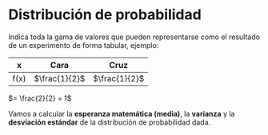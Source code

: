 # Distribución de probabilidad
Indica toda la gama de valores que pueden representarse como el resultado de un experimento de forma tabular, ejemplo:

| x    | Cara          | Cruz          |
| ---- | ------------- | ------------- |
| f(x) | $\frac{1}{2}$ | $\frac{1}{2}$ |
$= \frac{2}{2} = 1$

Vamos a calcular la **esperanza matemática (media)**, la **varianza** y la **desviación estándar** de la distribución de probabilidad dada.
